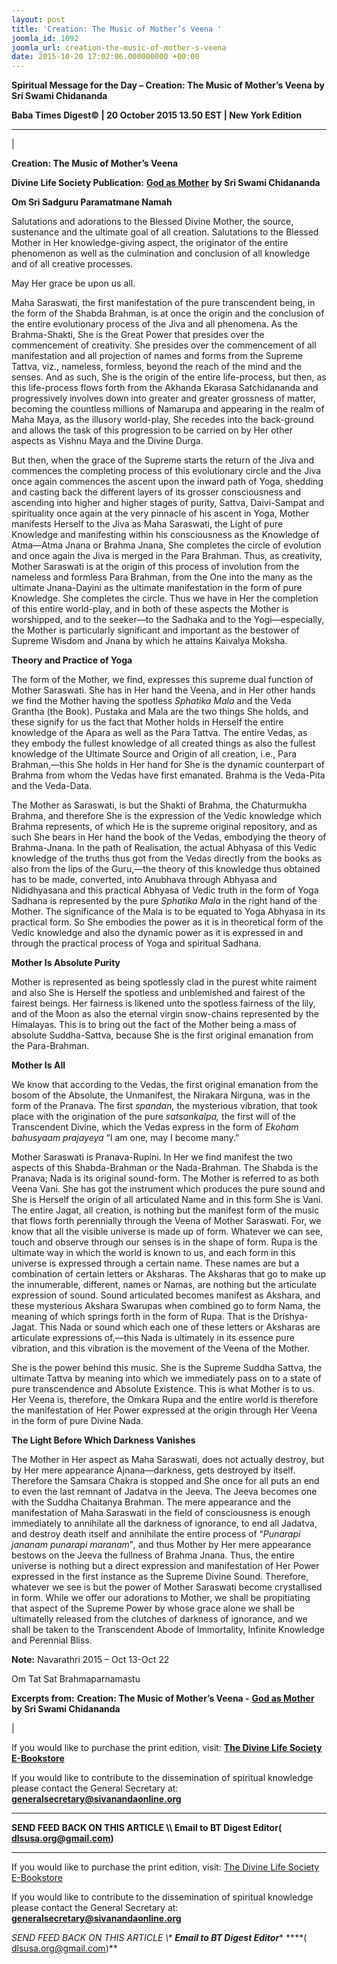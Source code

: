 ```yaml
---
layout: post
title: 'Creation: The Music of Mother’s Veena '
joomla_id: 1092
joomla_url: creation-the-music-of-mother-s-veena
date: 2015-10-20 17:02:06.000000000 +00:00
---
```

  

















































**Spiritual Message for the Day – Creation: The Music of Mother’s Veena by Sri Swami Chidananda**

 **Baba Times Digest© | 20 October 2015 13.50 EST | New York Edition**

* * *

| 

**Creation: The Music of Mother’s Veena**

**Divine Life Society Publication:** [**God as Mother**](http://www.dlshq.org/download/godmother.htm#_VPID_12) **by Sri Swami Chidananda**

**Om Sri Sadguru Paramatmane Namah**

Salutations and adorations to the Blessed Divine Mother, the source, sustenance and the ultimate goal of all creation. Salutations to the Blessed Mother in Her knowledge-giving aspect, the originator of the entire phenomenon as well as the culmination and conclusion of all knowledge and of all creative processes.

May Her grace be upon us all. 

Maha Saraswati, the first manifestation of the pure transcendent being, in the form of the Shabda Brahman, is at once the origin and the conclusion of the entire evolutionary process of the Jiva and all phenomena. As the Brahma-Shakti, She is the Great Power that presides over the commencement of creativity. She presides over the commencement of all manifestation and all projection of names and forms from the Supreme Tattva, viz., nameless, formless, beyond the reach of the mind and the senses. And as such, She is the origin of the entire life-process, but then, as this life-process flows forth from the Akhanda Ekarasa Satchidananda and progressively involves down into greater and greater grossness of matter, becoming the countless millions of Namarupa and appearing in the realm of Maha Maya, as the illusory world-play, She recedes into the back-ground and allows the task of this progression to be carried on by Her other aspects as Vishnu Maya and the Divine Durga.

But then, when the grace of the Supreme starts the return of the Jiva and commences the completing process of this evolutionary circle and the Jiva once again commences the ascent upon the inward path of Yoga, shedding and casting back the different layers of its grosser consciousness and ascending into higher and higher stages of purity, Sattva, Daivi-Sampat and spirituality once again at the very pinnacle of his ascent in Yoga, Mother manifests Herself to the Jiva as Maha Saraswati, the Light of pure Knowledge and manifesting within his consciousness as the Knowledge of Atma—Atma Jnana or Brahma Jnana, She completes the circle of evolution and once again the Jiva is merged in the Para Brahman. Thus, as creativity, Mother Saraswati is at the origin of this process of involution from the nameless and formless Para Brahman, from the One into the many as the ultimate Jnana-Dayini as the ultimate manifestation in the form of pure Knowledge. She completes the circle. Thus we have in Her the completion of this entire world-play, and in both of these aspects the Mother is worshipped, and to the seeker—to the Sadhaka and to the Yogi—especially, the Mother is particularly significant and important as the bestower of Supreme Wisdom and Jnana by which he attains Kaivalya Moksha.

**Theory and Practice of Yoga**

The form of the Mother, we find, expresses this supreme dual function of Mother Saraswati. She has in Her hand the Veena, and in Her other hands we find the Mother having the spotless _Sphatika Mala_ and the Veda Grantha (the Book). Pustaka and Mala are the two things She holds, and these signify for us the fact that Mother holds in Herself the entire knowledge of the Apara as well as the Para Tattva. The entire Vedas, as they embody the fullest knowledge of all created things as also the fullest knowledge of the Ultimate Source and Origin of all creation, i.e., Para Brahman,—this She holds in Her hand for She is the dynamic counterpart of Brahma from whom the Vedas have first emanated. Brahma is the Veda-Pita and the Veda-Data.

The Mother as Saraswati, is but the Shakti of Brahma, the Chaturmukha Brahma, and therefore She is the expression of the Vedic knowledge which Brahma represents, of which He is the supreme original repository, and as such She bears in Her hand the book of the Vedas, embodying the theory of Brahma-Jnana. In the path of Realisation, the actual Abhyasa of this Vedic knowledge of the truths thus got from the Vedas directly from the books as also from the lips of the Guru,—the theory of this knowledge thus obtained has to be made, converted, into Anubhava through Abhyasa and Nididhyasana and this practical Abhyasa of Vedic truth in the form of Yoga Sadhana is represented by the pure _Sphatika Mala_ in the right hand of the Mother. The significance of the Mala is to be equated to Yoga Abhyasa in its practical form. So She embodies the power as it is in theoretical form of the Vedic knowledge and also the dynamic power as it is expressed in and through the practical process of Yoga and spiritual Sadhana.

**Mother Is Absolute Purity**

Mother is represented as being spotlessly clad in the purest white raiment and also She is Herself the spotless and unblemished and fairest of the fairest beings. Her fairness is likened unto the spotless fairness of the lily, and of the Moon as also the eternal virgin snow-chains represented by the Himalayas. This is to bring out the fact of the Mother being a mass of absolute Suddha-Sattva, because She is the first original emanation from the Para-Brahman.

**Mother Is All**

We know that according to the Vedas, the first original emanation from the bosom of the Absolute, the Unmanifest, the Nirakara Nirguna, was in the form of the Pranava. The first _spandan,_ the mysterious vibration, that took place with the origination of the pure _satsankalpa,_ the first will of the Transcendent Divine, which the Vedas express in the form of _Ekoham bahusyaam prajayeya_ “I am one, may I become many.”

Mother Saraswati is Pranava-Rupini. In Her we find manifest the two aspects of this Shabda-Brahman or the Nada-Brahman. The Shabda is the Pranava; Nada is its original sound-form. The Mother is referred to as both Veena Vani. She has got the instrument which produces the pure sound and She is Herself the origin of all articulated Name and in this form She is Vani. The entire Jagat, all creation, is nothing but the manifest form of the music that flows forth perennially through the Veena of Mother Saraswati. For, we know that all the visible universe is made up of form. Whatever we can see, touch and observe through our senses is in the shape of form. Rupa is the ultimate way in which the world is known to us, and each form in this universe is expressed through a certain name. These names are but a combination of certain letters or Aksharas. The Aksharas that go to make up the innumerable, different, names or Namas, are nothing but the articulate expression of sound. Sound articulated becomes manifest as Akshara, and these mysterious Akshara Swarupas when combined go to form Nama, the meaning of which springs forth in the form of Rupa. That is the Drishya-Jagat. This Nada or sound which each one of these letters or Aksharas are articulate expressions of,—this Nada is ultimately in its essence pure vibration, and this vibration is the movement of the Veena of the Mother.

She is the power behind this music. She is the Supreme Suddha Sattva, the ultimate Tattva by meaning into which we immediately pass on to a state of pure transcendence and Absolute Existence. This is what Mother is to us. Her Veena is, therefore, the Omkara Rupa and the entire world is therefore the manifestation of Her Power expressed at the origin through Her Veena in the form of pure Divine Nada.

**The Light Before Which Darkness Vanishes**

The Mother in Her aspect as Maha Saraswati, does not actually destroy, but by Her mere appearance Ajnana—darkness, gets destroyed by itself. Therefore the Samsara Chakra is stopped and She once for all puts an end to even the last remnant of Jadatva in the Jeeva. The Jeeva becomes one with the Suddha Chaitanya Brahman. The mere appearance and the manifestation of Maha Saraswati in the field of consciousness is enough immediately to annihilate all the darkness of ignorance, to end all Jadatva, and destroy death itself and annihilate the entire process of “_Punarapi jananam punarapi maranam_”_,_ and thus Mother by Her mere appearance bestows on the Jeeva the fullness of Brahma Jnana. Thus, the entire universe is nothing but a direct expression and manifestation of Her Power expressed in the first instance as the Supreme Divine Sound. Therefore, whatever we see is but the power of Mother Saraswati become crystallised in form. While we offer our adorations to Mother, we shall be propitiating that aspect of the Supreme Power by whose grace alone we shall be ultimatelly released from the clutches of darkness of ignorance, and we shall be taken to the Transcendent Abode of Immortality, Infinite Knowledge and Perennial Bliss.

**Note:** Navarathri 2015 – Oct 13-Oct 22

Om Tat Sat Brahmaparnamastu



**Excerpts from:**  **Creation: The Music of Mother’s Veena -** [**God as Mother**](http://www.dlshq.org/download/godmother.htm#_VPID_12) **by Sri Swami Chidananda**

 |



If you would like to purchase the print edition, visit: **[The Divine Life Society E-Bookstore](http://www.dlshq.org/download/download.htm)**

If you would like to contribute to the dissemination of spiritual knowledge please contact the General Secretary at: [](mailto:%20%3Cscript%20type=%27text/javascript%27%3E%20%3C%21--%20var%20prefix%20=%20%27ma%27%20+%20%27il%27%20+%20%27to%27;%20var%20path%20=%20%27hr%27%20+%20%27ef%27%20+%20%27=%27;%20var%20addy57016%20=%20%27generalsecretary%27%20+%20%27@%27;%20addy57016%20=%20addy57016%20+%20%27sivanandaonline%27%20+%20%27.%27%20+%20%27org%27;%20document.write%28%27%3Ca%20%27%20+%20path%20+%20%27%5C%27%27%20+%20prefix%20+%20%27:%27%20+%20addy57016%20+%20%27%5C%27%3E%27%29;%20document.write%28addy57016%29;%20document.write%28%27%3C%5C/a%3E%27%29;%20//--%3E%5Cn%20%3C/script%3E%3Cscript%20type=%27text/javascript%27%3E%20%3C%21--%20document.write%28%27%3Cspan%20style=%5C%27display:%20none;%5C%27%3E%27%29;%20//--%3E%20%3C/script%3EThis%20email%20address%20is%20being%20protected%20from%20spambots.%20You%20need%20JavaScript%20enabled%20to%20view%20it.%20%3Cscript%20type=%27text/javascript%27%3E%20%3C%21--%20document.write%28%27%3C/%27%29;%20document.write%28%27span%3E%27%29;%20//--%3E%20%3C/script%3E?subject=Contribution%20to%20Dissemination%20of%20Spiritual%20Knowledge) **generalsecretary@sivanandaonline.org**

****

**SEND FEED BACK ON THIS ARTICLE \\\ Email to BT Digest Editor[](mailto:%20%3Cscript%20type=%27text/javascript%27%3E%20%3C%21--%20var%20prefix%20=%20%27ma%27%20+%20%27il%27%20+%20%27to%27;%20var%20path%20=%20%27hr%27%20+%20%27ef%27%20+%20%27=%27;%20var%20addy72654%20=%20%27dlsusa.org%27%20+%20%27@%27;%20addy72654%20=%20addy72654%20+%20%27gmail%27%20+%20%27.%27%20+%20%27com%27;%20document.write%28%27%3Ca%20%27%20+%20path%20+%20%27%5C%27%27%20+%20prefix%20+%20%27:%27%20+%20addy72654%20+%20%27%5C%27%3E%27%29;%20document.write%28addy72654%29;%20document.write%28%27%3C%5C/a%3E%27%29;%20//--%3E%5Cn%20%3C/script%3E%3Cscript%20type=%27text/javascript%27%3E%20%3C%21--%20document.write%28%27%3Cspan%20style=%5C%27display:%20none;%5C%27%3E%27%29;%20//--%3E%20%3C/script%3EThis%20email%20address%20is%20being%20protected%20from%20spambots.%20You%20need%20JavaScript%20enabled%20to%20view%20it.%20%3Cscript%20type=%27text/javascript%27%3E%20%3C%21--%20document.write%28%27%3C/%27%29;%20document.write%28%27span%3E%27%29;%20//--%3E%20%3C/script%3E?subject=DLS%20Posts)( [dlsusa.org@gmail.com](mailto:dlsusa.org@gmail.com))**



* * *



  

If you would like to purchase the print edition, visit: [The Divine Life Society E-Bookstore](http://www.dlshq.org/download/download.htm)

If you would like to contribute to the dissemination of spiritual knowledge please contact the General Secretary at: **[generalsecretary@sivanandaonline.org](mailto:generalsecretary@sivanandaonline.org)**

**SEND FEED BACK ON THIS ARTICLE \\\**  **Email to BT Digest Editor**** [](mailto:%20%3Cscript%20type=%27text/javascript%27%3E%20%3C%21--%20var%20prefix%20=%20%27ma%27%20+%20%27il%27%20+%20%27to%27;%20var%20path%20=%20%27hr%27%20+%20%27ef%27%20+%20%27=%27;%20var%20addy72654%20=%20%27dlsusa.org%27%20+%20%27@%27;%20addy72654%20=%20addy72654%20+%20%27gmail%27%20+%20%27.%27%20+%20%27com%27;%20document.write%28%27%3Ca%20%27%20+%20path%20+%20%27%5C%27%27%20+%20prefix%20+%20%27:%27%20+%20addy72654%20+%20%27%5C%27%3E%27%29;%20document.write%28addy72654%29;%20document.write%28%27%3C%5C/a%3E%27%29;%20//--%3E%5Cn%20%3C/script%3E%3Cscript%20type=%27text/javascript%27%3E%20%3C%21--%20document.write%28%27%3Cspan%20style=%5C%27display:%20none;%5C%27%3E%27%29;%20//--%3E%20%3C/script%3EThis%20email%20address%20is%20being%20protected%20from%20spambots.%20You%20need%20JavaScript%20enabled%20to%20view%20it.%20%3Cscript%20type=%27text/javascript%27%3E%20%3C%21--%20document.write%28%27%3C/%27%29;%20document.write%28%27span%3E%27%29;%20//--%3E%20%3C/script%3E?subject=DLS%20Posts)****( [dlsusa.org@gmail.com](mailto:dlsusa.org@gmail.com))**  
